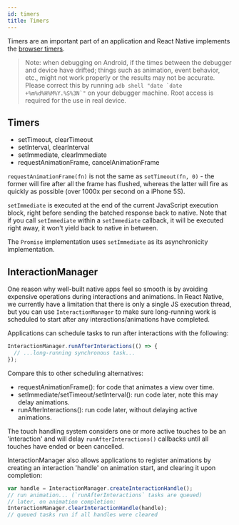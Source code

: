 ```yaml
---
id: timers
title: Timers
---
```


Timers are an important part of an application and React Native implements the [browser timers](https://developer.mozilla.org/en-US/Add-ons/Code_snippets/Timers).

> Note: when debugging on Android, if the times between the debugger and device have drifted; things such as animation, event behavior, etc., might not work properly or the results may not be accurate. Please correct this by running `` adb shell "date `date +%m%d%H%M%Y.%S%3N`" `` on your debugger machine. Root access is required for the use in real device.

## Timers

- setTimeout, clearTimeout
- setInterval, clearInterval
- setImmediate, clearImmediate
- requestAnimationFrame, cancelAnimationFrame

`requestAnimationFrame(fn)` is not the same as `setTimeout(fn, 0)` - the former will fire after all the frame has flushed, whereas the latter will fire as quickly as possible (over 1000x per second on a iPhone 5S).

`setImmediate` is executed at the end of the current JavaScript execution block, right before sending the batched response back to native. Note that if you call `setImmediate` within a `setImmediate` callback, it will be executed right away, it won't yield back to native in between.

The `Promise` implementation uses `setImmediate` as its asynchronicity implementation.

## InteractionManager

One reason why well-built native apps feel so smooth is by avoiding expensive operations during interactions and animations. In React Native, we currently have a limitation that there is only a single JS execution thread, but you can use `InteractionManager` to make sure long-running work is scheduled to start after any interactions/animations have completed.

Applications can schedule tasks to run after interactions with the following:

```jsx
InteractionManager.runAfterInteractions(() => {
  // ...long-running synchronous task...
});
```

Compare this to other scheduling alternatives:

- requestAnimationFrame(): for code that animates a view over time.
- setImmediate/setTimeout/setInterval(): run code later, note this may delay animations.
- runAfterInteractions(): run code later, without delaying active animations.

The touch handling system considers one or more active touches to be an 'interaction' and will delay `runAfterInteractions()` callbacks until all touches have ended or been cancelled.

InteractionManager also allows applications to register animations by creating an interaction 'handle' on animation start, and clearing it upon completion:

```jsx
var handle = InteractionManager.createInteractionHandle();
// run animation... (`runAfterInteractions` tasks are queued)
// later, on animation completion:
InteractionManager.clearInteractionHandle(handle);
// queued tasks run if all handles were cleared
```
